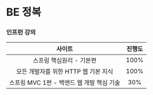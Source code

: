# BE 정복

### 인프런 강의 

|사이트|진행도|
|:------:|:---:|
|스프링 핵심원리 - 기본편|100%|
|모든 개발자를 위한 HTTP 웹 기본 지식|100%|
|스프링 MVC 1편 - 백엔드 웹 개발 핵심 기술|30%|

